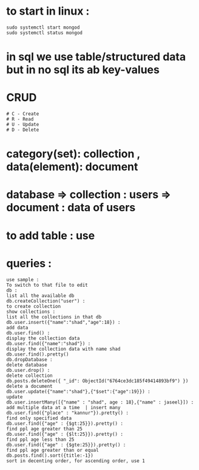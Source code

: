 # to start in linux : 
    sudo systemctl start mongod
    sudo systemctl status mongod


# in sql we use table/structured data but in no sql its ab key-values 

# CRUD
    # C - Create
    # R - Read
    # U - Update
    # D - Delete

# category(set): collection , data(element): document

# database => collection : users => document : data of users 
# to add table : use 
# queries : 
    use sample :                                                            To switch to that file to edit
    db :                                                                    list all the available db
    db.createCollection("user") :                                           to create collection 
    show collections :                                                      list all the collections in that db
    db.user.insert({"name":"shad","age":18}) :                              add data
    db.user.find() :                                                        display the collection data 
    db.user.find({"name":"shad"}) :                                         display the collection data with name shad
    db.user.find().pretty()
    db.dropDatabase :                                                       delete database
    db.user.drop() :                                                        delete collection
    db.posts.deleteOne({ "_id": ObjectId("6764ce3dc185f49414893bf9") })     delete a document
    db.user.update({"name":"shad"},{"$set":{"age":19}}) :                   update
    db.user.insertMany([{"name" : "shad", age : 18},{"name" : jaseel}]) :   add multiple data at a time  | insert many
    db.user.find({"place" : "kannur"}).pretty() :                           find only specified data
    db.user.find({"age" : {$gt:25}}).pretty() :                             find ppl age greater than 25 
    db.user.find({"age" : {$lt:25}}).pretty() :                             find ppl age less than 25
    db.user.find({"age" : {$gte:25}}).pretty() :                            find ppl age greater than or equal 
    db.posts.find().sort({title:-1})                                        sort in decenting order, for ascending order, use 1 
    
    
